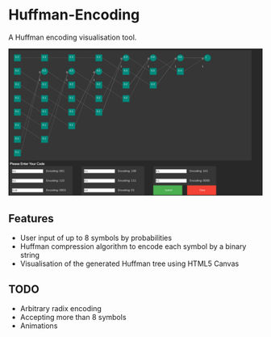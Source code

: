# Huffman-Encoding
A Huffman encoding visualisation tool.

![alt text](https://github.com/V-Wong/Huffman-Encoding/blob/master/screenshot.png?raw=true)

## Features ##
* User input of up to 8 symbols by probabilities
* Huffman compression algorithm to encode each symbol by a binary string
* Visualisation of the generated Huffman tree using HTML5 Canvas

## TODO ##
* Arbitrary radix encoding
* Accepting more than 8 symbols
* Animations
